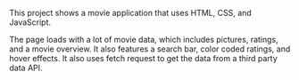 This project shows a movie application that uses HTML, CSS, and JavaScript.

The page loads with a lot of movie data, which includes pictures, ratings, and a movie overview. It also features a search bar, color coded ratings, and hover effects. It also uses fetch request to get the data from a third party data API.